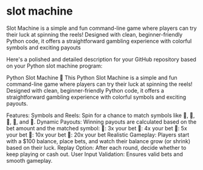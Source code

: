# slot machine

 Slot Machine is a simple and fun command-line game where players can try their luck at spinning the reels! Designed with clean, beginner-friendly Python code, it offers a straightforward gambling experience with colorful symbols and exciting payouts


 
Here's a polished and detailed description for your GitHub repository based on your Python slot machine program:

Python Slot Machine 🎰
This Python Slot Machine is a simple and fun command-line game where players can try their luck at spinning the reels! Designed with clean, beginner-friendly Python code, it offers a straightforward gambling experience with colorful symbols and exciting payouts.

Features:
Symbols and Reels: Spin for a chance to match symbols like 🍒, 🍉, 🍋, 🔔, and 🌟.
Dynamic Payouts: Winning payouts are calculated based on the bet amount and the matched symbol:
🍒: 3x your bet
🍉: 4x your bet
🍋: 5x your bet
🔔: 10x your bet
🌟: 20x your bet
Realistic Gameplay: Players start with a $100 balance, place bets, and watch their balance grow (or shrink) based on their luck.
Replay Option: After each round, decide whether to keep playing or cash out.
User Input Validation: Ensures valid bets and smooth gameplay.

